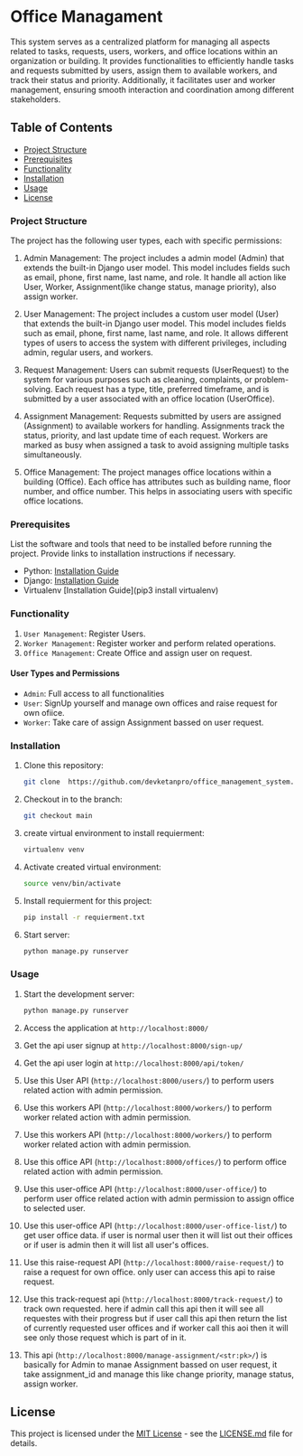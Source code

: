 # Office Managament

This system serves as a centralized platform for managing all aspects related to tasks, requests, users, workers, and office locations within an organization or building. It provides functionalities to efficiently handle tasks and requests submitted by users, assign them to available workers, and track their status and priority. Additionally, it facilitates user and worker management, ensuring smooth interaction and coordination among different stakeholders.

## Table of Contents
  - [Project Structure](#project_structure)
  - [Prerequisites](#prerequisites)
  - [Functionality](#functionality)
  - [Installation](#installation)
- [Usage](#usage)
- [License](#license)


### Project Structure

The project has the following user types, each with specific permissions:

1. Admin Management: The project includes a admin model (Admin) that extends the built-in Django user model. This model includes fields such as email, phone, first name, last name, and role. It handle all action like User, Worker, Assignment(like change status, manage priority), also assign worker.

2. User Management: The project includes a custom user model (User) that extends the built-in Django user model. This model includes fields such as email, phone, first name, last name, and role. It allows different types of users to access the system with different privileges, including admin, regular users, and workers.

3. Request Management: Users can submit requests (UserRequest) to the system for various purposes such as cleaning, complaints, or problem-solving. Each request has a type, title, preferred timeframe, and is submitted by a user associated with an office location (UserOffice).

4. Assignment Management: Requests submitted by users are assigned (Assignment) to available workers for handling. Assignments track the status, priority, and last update time of each request. Workers are marked as busy when assigned a task to avoid assigning multiple tasks simultaneously.

5. Office Management: The project manages office locations within a building (Office). Each office has attributes such as building name, floor number, and office number. This helps in associating users with specific office locations.

### Prerequisites

List the software and tools that need to be installed before running the project. Provide links to installation instructions if necessary.

- Python: [Installation Guide](https://www.python.org/downloads/)
- Django: [Installation Guide](https://www.djangoproject.com/download/)
- Virtualenv [Installation Guide](pip3 install virtualenv)


### Functionality

   1. `User Management`: Register Users.
   2. `Worker Management`: Register worker and perform related operations.
   3. `Office Management`: Create Office and assign user on request.

   #### User Types and Permissions

   - `Admin`: Full access to all functionalities
   - `User`: SignUp yourself and manage own offices and raise request for own ofiice.
   - `Worker`: Take care of assign Assignment bassed on user request.


### Installation

1. Clone this repository:

   ```bash
   git clone  https://github.com/devketanpro/office_management_system.git
   ```

2. Checkout in to the branch:

   ```bash
   git checkout main
   ```

3. create virtual environment to install requierment:

   ```bash
   virtualenv venv
   ```
4. Activate created virtual environment:

   ```bash
   source venv/bin/activate
   ```

5. Install requierment for this project:

   ```bash
   pip install -r requierment.txt
   ```

6. Start server:

   ```bash
   python manage.py runserver
   ```

### Usage

1. Start the development server:

   ```bash
   python manage.py runserver
   ```

2. Access the application at 
   `http://localhost:8000/`

3. Get the api user signup at 
   `http://localhost:8000/sign-up/`

4. Get the api user login at 
   `http://localhost:8000/api/token/`

5. Use this User API (`http://localhost:8000/users/`) to perform users   related action with admin permission.

6. Use this workers API (`http://localhost:8000/workers/`) to perform worker related action with admin permission.

7. Use this workers API (`http://localhost:8000/workers/`) to perform worker related action with admin permission.

8. Use this office API (`http://localhost:8000/offices/`) to perform office related action with admin permission.

9. Use this user-office API (`http://localhost:8000/user-office/`) to perform user office related action with admin permission to assign office to selected user.

10. Use this user-office API (`http://localhost:8000/user-office-list/`) to get user office data. if user is normal user then it will list out their offices or if user is admin then it will list all user's offices.

11. Use this raise-request API (`http://localhost:8000/raise-request/`) to raise a request for own office. only user can access this api to raise request.

12. Use this track-request api (`http://localhost:8000/track-request/`) to track own requested. here if admin call this api then it will see all requestes with their progress but if user call this api then return the list of currently requested user offices and if worker call this aoi then it will see only those request which is part of in it.

13. This api (`http://localhost:8000/manage-assignment/<str:pk>/`) is basically for Admin to manae Assignment bassed on user request,  it take assignment_id and manage this like change priority, manage status, assign worker.

## License

This project is licensed under the [MIT License](https://opensource.org/licenses/MIT) - see the [LICENSE.md](LICENSE.md) file for details.
